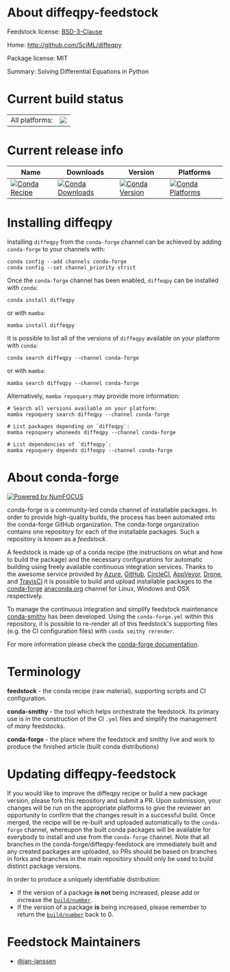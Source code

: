 About diffeqpy-feedstock
========================

Feedstock license: [BSD-3-Clause](https://github.com/conda-forge/diffeqpy-feedstock/blob/main/LICENSE.txt)

Home: http://github.com/SciML/diffeqpy

Package license: MIT

Summary: Solving Differential Equations in Python

Current build status
====================


<table><tr><td>All platforms:</td>
    <td>
      <a href="https://dev.azure.com/conda-forge/feedstock-builds/_build/latest?definitionId=22987&branchName=main">
        <img src="https://dev.azure.com/conda-forge/feedstock-builds/_apis/build/status/diffeqpy-feedstock?branchName=main">
      </a>
    </td>
  </tr>
</table>

Current release info
====================

| Name | Downloads | Version | Platforms |
| --- | --- | --- | --- |
| [![Conda Recipe](https://img.shields.io/badge/recipe-diffeqpy-green.svg)](https://anaconda.org/conda-forge/diffeqpy) | [![Conda Downloads](https://img.shields.io/conda/dn/conda-forge/diffeqpy.svg)](https://anaconda.org/conda-forge/diffeqpy) | [![Conda Version](https://img.shields.io/conda/vn/conda-forge/diffeqpy.svg)](https://anaconda.org/conda-forge/diffeqpy) | [![Conda Platforms](https://img.shields.io/conda/pn/conda-forge/diffeqpy.svg)](https://anaconda.org/conda-forge/diffeqpy) |

Installing diffeqpy
===================

Installing `diffeqpy` from the `conda-forge` channel can be achieved by adding `conda-forge` to your channels with:

```
conda config --add channels conda-forge
conda config --set channel_priority strict
```

Once the `conda-forge` channel has been enabled, `diffeqpy` can be installed with `conda`:

```
conda install diffeqpy
```

or with `mamba`:

```
mamba install diffeqpy
```

It is possible to list all of the versions of `diffeqpy` available on your platform with `conda`:

```
conda search diffeqpy --channel conda-forge
```

or with `mamba`:

```
mamba search diffeqpy --channel conda-forge
```

Alternatively, `mamba repoquery` may provide more information:

```
# Search all versions available on your platform:
mamba repoquery search diffeqpy --channel conda-forge

# List packages depending on `diffeqpy`:
mamba repoquery whoneeds diffeqpy --channel conda-forge

# List dependencies of `diffeqpy`:
mamba repoquery depends diffeqpy --channel conda-forge
```


About conda-forge
=================

[![Powered by
NumFOCUS](https://img.shields.io/badge/powered%20by-NumFOCUS-orange.svg?style=flat&colorA=E1523D&colorB=007D8A)](https://numfocus.org)

conda-forge is a community-led conda channel of installable packages.
In order to provide high-quality builds, the process has been automated into the
conda-forge GitHub organization. The conda-forge organization contains one repository
for each of the installable packages. Such a repository is known as a *feedstock*.

A feedstock is made up of a conda recipe (the instructions on what and how to build
the package) and the necessary configurations for automatic building using freely
available continuous integration services. Thanks to the awesome service provided by
[Azure](https://azure.microsoft.com/en-us/services/devops/), [GitHub](https://github.com/),
[CircleCI](https://circleci.com/), [AppVeyor](https://www.appveyor.com/),
[Drone](https://cloud.drone.io/welcome), and [TravisCI](https://travis-ci.com/)
it is possible to build and upload installable packages to the
[conda-forge](https://anaconda.org/conda-forge) [anaconda.org](https://anaconda.org/)
channel for Linux, Windows and OSX respectively.

To manage the continuous integration and simplify feedstock maintenance
[conda-smithy](https://github.com/conda-forge/conda-smithy) has been developed.
Using the ``conda-forge.yml`` within this repository, it is possible to re-render all of
this feedstock's supporting files (e.g. the CI configuration files) with ``conda smithy rerender``.

For more information please check the [conda-forge documentation](https://conda-forge.org/docs/).

Terminology
===========

**feedstock** - the conda recipe (raw material), supporting scripts and CI configuration.

**conda-smithy** - the tool which helps orchestrate the feedstock.
                   Its primary use is in the construction of the CI ``.yml`` files
                   and simplify the management of *many* feedstocks.

**conda-forge** - the place where the feedstock and smithy live and work to
                  produce the finished article (built conda distributions)


Updating diffeqpy-feedstock
===========================

If you would like to improve the diffeqpy recipe or build a new
package version, please fork this repository and submit a PR. Upon submission,
your changes will be run on the appropriate platforms to give the reviewer an
opportunity to confirm that the changes result in a successful build. Once
merged, the recipe will be re-built and uploaded automatically to the
`conda-forge` channel, whereupon the built conda packages will be available for
everybody to install and use from the `conda-forge` channel.
Note that all branches in the conda-forge/diffeqpy-feedstock are
immediately built and any created packages are uploaded, so PRs should be based
on branches in forks and branches in the main repository should only be used to
build distinct package versions.

In order to produce a uniquely identifiable distribution:
 * If the version of a package **is not** being increased, please add or increase
   the [``build/number``](https://docs.conda.io/projects/conda-build/en/latest/resources/define-metadata.html#build-number-and-string).
 * If the version of a package **is** being increased, please remember to return
   the [``build/number``](https://docs.conda.io/projects/conda-build/en/latest/resources/define-metadata.html#build-number-and-string)
   back to 0.

Feedstock Maintainers
=====================

* [@jan-janssen](https://github.com/jan-janssen/)

